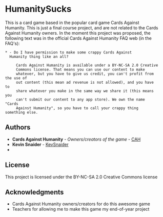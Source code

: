 # HumanitySucks
This is a card game based in the popular card game Cards Against Humanity.
This is just a final course project, and are not related to the Cards Against Humanity owners.
In the moment this project was proposed, the following text was in the official Cards Against Humanity  FAQ web (in the FAQ's):

```
* - Do I have permission to make some crappy Cards Against
  Humanity thing like an all?
  
     Cards Against Humanity is available under a BY-NC-SA 2.0 Creative
     Commons license. That means you can use our content to make
     whatever, but you have to give us credit, you can't profit from the use of
     out content (this mean ad revenue is not allowed), and you have to
     share whatever you make in the same way we share it (this means you
     can't submit our content to any app store). We own the name "Cards
     Against Humanity", so you have to call your crappy thing something else.
```

## Authors

* **Cards Against Humanity** - *Owners/creators of the game* - [CAH](https://cardsagainsthumanity.com/)
* **Kevin Snaider** - [KevSnaider](https://github.com/KevSnaider)
* 

## License

This project is licensed under the BY-NC-SA 2.0 Creative Commons license

## Acknowledgments

* Cards Against Humanity owners/creators for do this awesome game
* Teachers for allowing me to make this game my end-of-year project 
